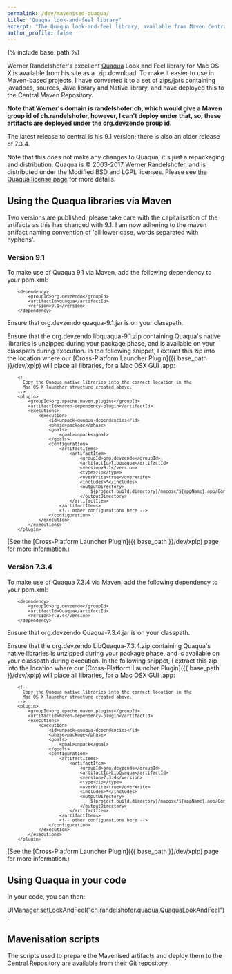 ```yaml
---
permalink: /dev/mavenised-quaqua/
title: "Quaqua look-and-feel library"
excerpt: "The Quaqua look-and-feel library, available from Maven Central."
author_profile: false
---
```


{% include base_path %}

Werner Randelshofer's excellent <a href="http://randelshofer.ch/quaqua/index.html">Quaqua</a> Look and Feel library for Mac OS X is available from his site as a .zip download.
To make it easier to use in Maven-based projects, I have converted it to a set of zips/jars containing javadocs, sources, Java library and Native library, and have deployed this to the Central Maven Repository.

**Note that Werner's domain is randelshofer.ch, which would give a Maven group id of ch.randelshofer, however, I can't deploy under that, so, these artifacts are deployed under the org.devzendo group id.**
 
The latest release to central is his 9.1 version; there is also an older release of 7.3.4.

Note that this does not make any changes to Quaqua, it's just a repackaging and distribution. Quaqua is &copy; 2003-2017 Werner Randelshofer, and is distributed under the Modified BSD and LGPL licenses. Please see <a href="http://randelshofer.ch/quaqua/license.html">the Quaqua license page</a> for more details.

## Using the Quaqua libraries via Maven

Two versions are published, please take care with the capitalisation of the artifacts as this has changed with 9.1. 
I am now adhering to the maven artifact naming convention of 'all lower case, words separated with hyphens'.

### Version 9.1

To make use of Quaqua 9.1 via Maven, add the following dependency to your pom.xml:

<font size="-1">
<pre>
    &lt;dependency&gt;
        &lt;groupId&gt;org.devzendo&lt;/groupId&gt;
        &lt;artifactId&gt;quaqua&lt;/artifactId&gt;
        &lt;version&gt;9.1&lt;/version&gt;
    &lt;/dependency&gt;
</pre>
</font>

Ensure that org.devzendo quaqua-9.1.jar is on your classpath.

Ensure that the org.devzendo libquaqua-9.1.zip containing Quaqua's native
libraries is unzipped during your package phase, and is available on your classpath during execution.
In the following snippet, I extract this zip into the location where our [Cross-Platform Launcher Plugin]({{ base_path }}/dev/xplp)
will place all libraries, for a Mac OSX GUI .app:

<font size="-1">
<pre>
    &lt;!--
      Copy the Quaqua native libraries into the correct location in the
      Mac OS X launcher structure created above.
    --&gt;
    &lt;plugin&gt;
        &lt;groupId&gt;org.apache.maven.plugins&lt;/groupId&gt;
        &lt;artifactId&gt;maven-dependency-plugin&lt;/artifactId&gt;
        &lt;executions&gt;
            &lt;execution&gt;
                &lt;id&gt;unpack-quaqua-dependencies&lt;/id&gt;
                &lt;phase&gt;package&lt;/phase&gt;
                &lt;goals&gt;
                    &lt;goal&gt;unpack&lt;/goal&gt;
                &lt;/goals&gt;
                &lt;configuration&gt;
                    &lt;artifactItems&gt;
                        &lt;artifactItem&gt;
                            &lt;groupId&gt;org.devzendo&lt;/groupId&gt;
                            &lt;artifactId&gt;libquaqua&lt;/artifactId&gt;
                            &lt;version&gt;9.1&lt;/version&gt;
                            &lt;type&gt;zip&lt;/type&gt;
                            &lt;overWrite&gt;true&lt;/overWrite&gt;
                            &lt;includes&gt;*&lt;/includes&gt;
                            &lt;outputDirectory&gt;
                                ${project.build.directory}/macosx/${appName}.app/Contents/Resources/Java/lib
                            &lt;/outputDirectory&gt;
                        &lt;/artifactItem&gt;
                    &lt;/artifactItems&gt;
                    &lt;!-- other configurations here --&gt;
                &lt;/configuration&gt;
            &lt;/execution&gt;
        &lt;/executions&gt;
    &lt;/plugin&gt;
</pre>
</font>

(See the [Cross-Platform Launcher Plugin]({{ base_path }}/dev/xplp) page for more information.)

### Version 7.3.4

To make use of Quaqua 7.3.4 via Maven, add the following dependency to your pom.xml:

<font size="-1">
<pre>
    &lt;dependency&gt;
        &lt;groupId&gt;org.devzendo&lt;/groupId&gt;
        &lt;artifactId&gt;Quaqua&lt;/artifactId&gt;
        &lt;version&gt;7.3.4&lt;/version&gt;
    &lt;/dependency&gt;
</pre>
</font>

Ensure that org.devzendo Quaqua-7.3.4.jar is on your classpath.

Ensure that the org.devzendo LibQuaqua-7.3.4.zip containing Quaqua's native
libraries is unzipped during your package phase, and is available on your classpath during execution.
In the following snippet, I extract this zip into the location where our [Cross-Platform Launcher Plugin]({{ base_path }}/dev/xplp)
will place all libraries, for a Mac OSX GUI .app:

<font size="-1">
<pre>
    &lt;!--
      Copy the Quaqua native libraries into the correct location in the
      Mac OS X launcher structure created above.
    --&gt;
    &lt;plugin&gt;
        &lt;groupId&gt;org.apache.maven.plugins&lt;/groupId&gt;
        &lt;artifactId&gt;maven-dependency-plugin&lt;/artifactId&gt;
        &lt;executions&gt;
            &lt;execution&gt;
                &lt;id&gt;unpack-quaqua-dependencies&lt;/id&gt;
                &lt;phase&gt;package&lt;/phase&gt;
                &lt;goals&gt;
                    &lt;goal&gt;unpack&lt;/goal&gt;
                &lt;/goals&gt;
                &lt;configuration&gt;
                    &lt;artifactItems&gt;
                        &lt;artifactItem&gt;
                            &lt;groupId&gt;org.devzendo&lt;/groupId&gt;
                            &lt;artifactId&gt;LibQuaqua&lt;/artifactId&gt;
                            &lt;version&gt;7.3.4&lt;/version&gt;
                            &lt;type&gt;zip&lt;/type&gt;
                            &lt;overWrite&gt;true&lt;/overWrite&gt;
                            &lt;includes&gt;*&lt;/includes&gt;
                            &lt;outputDirectory&gt;
                                ${project.build.directory}/macosx/${appName}.app/Contents/Resources/Java/lib
                            &lt;/outputDirectory&gt;
                        &lt;/artifactItem&gt;
                    &lt;/artifactItems&gt;
                    &lt;!-- other configurations here --&gt;
                &lt;/configuration&gt;
            &lt;/execution&gt;
        &lt;/executions&gt;
    &lt;/plugin&gt;
</pre>
</font>

(See the [Cross-Platform Launcher Plugin]({{ base_path }}/dev/xplp) page for more information.)

## Using Quaqua in your code

In your code, you can then:

UIManager.setLookAndFeel("ch.randelshofer.quaqua.QuaquaLookAndFeel");

## Mavenisation scripts

The scripts used to prepare the Mavenised artifacts and deploy them to the Central Repository are available from <a href="https://github.com/devzendo/quaqua">their Git repository</a>.


